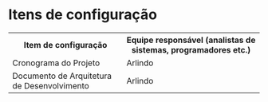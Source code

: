 # Itens de configuração

<table>
<tr><th>Item de configuração</th><th>Equipe responsável (analistas de sistemas, programadores etc.)</th></tr>
<tr><td>Cronograma do Projeto</td><td>Arlindo</td></tr>
<tr><td>Documento de Arquitetura de Desenvolvimento</td><td>Arlindo</td></tr>
</table>
